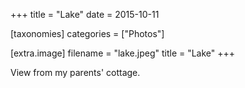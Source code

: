 +++
title = "Lake"
date = 2015-10-11

[taxonomies]
categories = ["Photos"]

[extra.image]
filename = "lake.jpeg"
title = "Lake"
+++

View from my parents' cottage.
